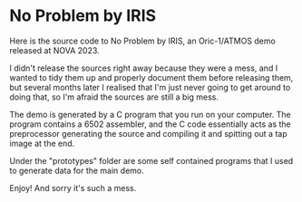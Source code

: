 # No Problem by IRIS

Here is the source code to No Problem by IRIS, an Oric-1/ATMOS demo released at
NOVA 2023.

I didn't release the sources right away because they were a mess, and I wanted
to tidy them up and properly document them before releasing them, but several
months later I realised that I'm just never going to get around to doing that,
so I'm afraid the sources are still a big mess.

The demo is generated by a C program that you run on your computer. The program
contains a 6502 assembler, and the C code essentially acts as the preprocessor
generating the source and compiling it and spitting out a tap image at the end.

Under the "prototypes" folder are some self contained programs that I used to
generate data for the main demo.

Enjoy! And sorry it's such a mess.
